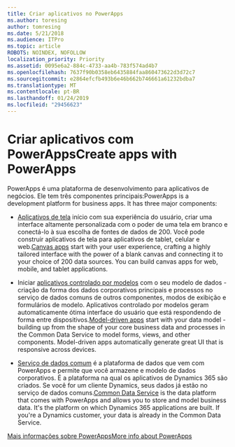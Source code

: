 ```yaml
---
title: Criar aplicativos no PowerApps
ms.author: toresing
author: tomresing
ms.date: 5/21/2018
ms.audience: ITPro
ms.topic: article
ROBOTS: NOINDEX, NOFOLLOW
localization_priority: Priority
ms.assetid: 0095e6a2-884c-4733-aa4b-783f574ad4b7
ms.openlocfilehash: 7637f90b0358eb6435884faa860473622d3d72c7
ms.sourcegitcommit: e2864efcfb493b6e46b662b746661a61232bdba7
ms.translationtype: MT
ms.contentlocale: pt-BR
ms.lasthandoff: 01/24/2019
ms.locfileid: "29456623"
---
```

# <a name="create-apps-with-powerapps"></a><span data-ttu-id="a948e-102">Criar aplicativos com PowerApps</span><span class="sxs-lookup"><span data-stu-id="a948e-102">Create apps with PowerApps</span></span>

<span data-ttu-id="a948e-p101">PowerApps é uma plataforma de desenvolvimento para aplicativos de negócios. Ele tem três componentes principais:</span><span class="sxs-lookup"><span data-stu-id="a948e-p101">PowerApps is a development platform for business apps. It has three major components:</span></span> 
  
- <span data-ttu-id="a948e-p102">[Aplicativos de tela](https://go.microsoft.com/fwlink/?linkid=874495) início com sua experiência do usuário, criar uma interface altamente personalizada com o poder de uma tela em branco e conectá-lo à sua escolha de fontes de dados de 200. Você pode construir aplicativos de tela para aplicativos de tablet, celular e web.</span><span class="sxs-lookup"><span data-stu-id="a948e-p102">[Canvas apps](https://go.microsoft.com/fwlink/?linkid=874495) start with your user experience, crafting a highly tailored interface with the power of a blank canvas and connecting it to your choice of 200 data sources. You can build canvas apps for web, mobile, and tablet applications.</span></span> 
    
- <span data-ttu-id="a948e-p103">Iniciar [aplicativos controlado por modelos](https://go.microsoft.com/fwlink/?linkid=874496) com o seu modelo de dados - criação da forma dos dados corporativos principais e processos no serviço de dados comuns de outros componentes, modos de exibição e formulários de modelo. Aplicativos controlado por modelos geram automaticamente ótima interface do usuário que está respondendo de forma entre dispositivos.</span><span class="sxs-lookup"><span data-stu-id="a948e-p103">[Model-driven apps](https://go.microsoft.com/fwlink/?linkid=874496) start with your data model - building up from the shape of your core business data and processes in the Common Data Service to model forms, views, and other components. Model-driven apps automatically generate great UI that is responsive across devices.</span></span> 
    
- <span data-ttu-id="a948e-p104">[Serviço de dados comum](https://go.microsoft.com/fwlink/?linkid=874497) é a plataforma de dados que vem com PowerApps e permite que você armazene e modelo de dados corporativos. É a plataforma na qual os aplicativos de Dynamics 365 são criados. Se você for um cliente Dynamics, seus dados já estão no serviço de dados comuns.</span><span class="sxs-lookup"><span data-stu-id="a948e-p104">[Common Data Service](https://go.microsoft.com/fwlink/?linkid=874497) is the data platform that comes with PowerApps and allows you to store and model business data. It's the platform on which Dynamics 365 applications are built. If you're a Dynamics customer, your data is already in the Common Data Service.</span></span> 
    
[<span data-ttu-id="a948e-112">Mais informações sobre PowerApps</span><span class="sxs-lookup"><span data-stu-id="a948e-112">More info about PowerApps</span></span>](https://go.microsoft.com/fwlink/?linkid=874498)
  

